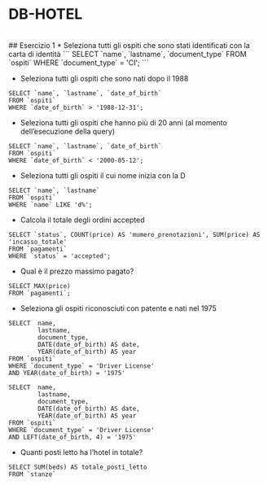 # DB-HOTEL
<br/>
## Esercizio 1
* Seleziona tutti gli ospiti che sono stati identificati con la carta di identità
```
SELECT `name`, `lastname`, `document_type`
FROM `ospiti`
WHERE `document_type` = 'CI';
```

* Seleziona tutti gli ospiti che sono nati dopo il 1988
```
SELECT `name`, `lastname`, `date_of_birth`
FROM `ospiti`
WHERE `date_of_birth` > '1988-12-31';
```

* Seleziona tutti gli ospiti che hanno più di 20 anni (al momento dell’esecuzione della query)
```
SELECT `name`, `lastname`, `date_of_birth`
FROM `ospiti`
WHERE `date_of_birth` < '2000-05-12';
```

* Seleziona tutti gli ospiti il cui nome inizia con la D
```
SELECT `name`, `lastname`
FROM `ospiti`
WHERE `name` LIKE 'd%';
```
* Calcola il totale degli ordini accepted
```
SELECT `status`, COUNT(price) AS 'mumero_prenotazioni', SUM(price) AS 'incasso_totale'
FROM `pagamenti`
WHERE `status` = 'accepted';
```

* Qual è il prezzo massimo pagato?
```
SELECT MAX(price)
FROM `pagamenti`;
```

* Seleziona gli ospiti riconosciuti con patente e nati nel 1975
```
SELECT	name, 
		lastname, 
        document_type, 
        DATE(date_of_birth) AS date,
        YEAR(date_of_birth) AS year
FROM `ospiti`
WHERE `document_type` = 'Driver License'
AND YEAR(date_of_birth) = '1975'
```

```
SELECT	name, 
		lastname, 
        document_type, 
        DATE(date_of_birth) AS date,
        YEAR(date_of_birth) AS year
FROM `ospiti`
WHERE `document_type` = 'Driver License'
AND LEFT(date_of_birth, 4) = '1975'
```

* Quanti posti letto ha l’hotel in totale?
```
SELECT SUM(beds) AS totale_posti_letto
FROM `stanze`
```
